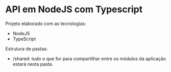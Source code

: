 # API em NodeJS com Typescript

Projeto elaborado com as tecnologias:
- NodeJS
- TypeScript

Estrutura de pastas:
- /shared: tudo o que for para compartilhar entre os módulos da aplicação estará nesta pasta.